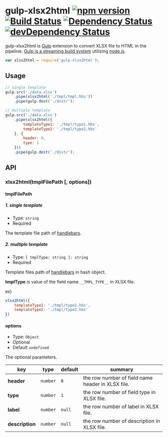 gulp-xlsx2html [![npm version](https://badge.fury.io/js/gulp-xlsx2html.svg)](http://badge.fury.io/js/gulp-xlsx2html) [![Build Status](https://travis-ci.org/YusukeHirao/gulp-xlsx2html.svg?branch=master)](https://travis-ci.org/YusukeHirao/gulp-xlsx2html) [![Dependency Status](https://david-dm.org/yusukehirao/gulp-xlsx2html.svg)](https://david-dm.org/yusukehirao/gulp-xlsx2html) [![devDependency Status](https://david-dm.org/yusukehirao/gulp-xlsx2html/dev-status.svg)](https://david-dm.org/yusukehirao/gulp-xlsx2html#info=devDependencies)
===

gulp-xlsx2html is [Gulp](https://github.com/gulpjs/gulp) extension to convert XLSX file to HTML in the pipeline.
[Gulp is a streaming build system](https://github.com/gulpjs/gulp) utilizing [node.js](http://nodejs.org/).

```js
var xlsx2html = require('gulp-xlsx2html');
```

## Usage

```js
// single template
gulp.src('./data.xlsx')
	.pipe(xlsx2html('./tmpl/tmpl.hbs'))
	.pipe(gulp.dest('./dist/');

// multiple template
gulp.src('./data.xlsx')
	.pipe(xlsx2html({
		templateType1: './tmpl/type1.hbs',
		templateType2: './tmpl/type2.hbs'
	}, {
		header: 0,
		type: 1
	}))
	.pipe(gulp.dest('./dist/');
```

## API

### xlsx2html(tmplFilePath [, options])

#### tmplFilePath

##### 1. single template

- Type: `string`
- Required

The template file path of [handlebars](http://handlebarsjs.com/).

##### 2. multiple template

- Type: `[ tmplType: string ]: string`
- Required

Template files path of [handlebars](http://handlebarsjs.com/) in hash object.

**tmplType** is value of the field name `__TMPL_TYPE__` in XLSX file.

ex)

```js
xlsx2html({
	templateType1: './tmpl/type1.hbs',
	templateType2: './tmpl/type2.hbs'
})
```

#### options

- Type: `Object`
- Optional
- Default `undefined`

The optional parameters.

key|type|default|summary
---|---|---|---
**header**|`number`|`0`|the row number of field name header in XLSX file.
**type**|`number`|`1`|the row number of field type in XLSX file.
**label**|`number`|`null`|the row number of label in XLSX file.
**description**|`number`|`null`|the row number of description in XLSX file.
